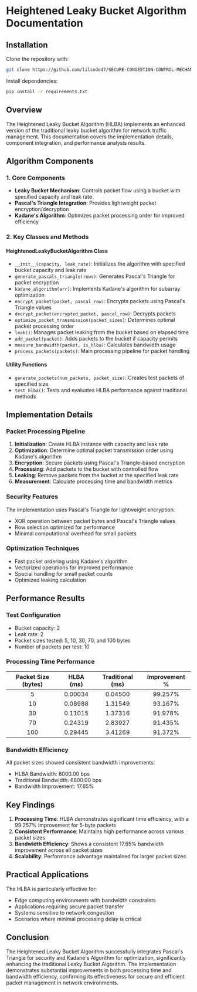 # Heightened Leaky Bucket Algorithm Documentation

## Installation

Clone the repository with:
```bash
git clone https://github.com/lilcoded7/SECURE-CONGESTION-CONTROL-MECHANISM.git
```

Install dependencies:
```bash
pip install -r requirements.txt
```

## Overview

The Heightened Leaky Bucket Algorithm (HLBA) implements an enhanced version of the traditional leaky bucket algorithm for network traffic management. This documentation covers the implementation details, component integration, and performance analysis results.

## Algorithm Components

### 1. Core Components

- **Leaky Bucket Mechanism**: Controls packet flow using a bucket with specified capacity and leak rate
- **Pascal's Triangle Integration**: Provides lightweight packet encryption/decryption
- **Kadane's Algorithm**: Optimizes packet processing order for improved efficiency

### 2. Key Classes and Methods

#### HeightenedLeakyBucketAlgorithm Class
- `__init__(capacity, leak_rate)`: Initializes the algorithm with specified bucket capacity and leak rate
- `generate_pascals_triangle(rows)`: Generates Pascal's Triangle for packet encryption
- `kadane_algorithm(arr)`: Implements Kadane's algorithm for subarray optimization
- `encrypt_packet(packet, pascal_row)`: Encrypts packets using Pascal's Triangle values
- `decrypt_packet(encrypted_packet, pascal_row)`: Decrypts packets
- `optimize_packet_transmission(packet_sizes)`: Determines optimal packet processing order
- `leak()`: Manages packet leaking from the bucket based on elapsed time
- `add_packet(packet)`: Adds packets to the bucket if capacity permits
- `measure_bandwidth(packet, is_hlba)`: Calculates bandwidth usage
- `process_packets(packets)`: Main processing pipeline for packet handling

#### Utility Functions
- `generate_packets(num_packets, packet_size)`: Creates test packets of specified size
- `test_hlba()`: Tests and evaluates HLBA performance against traditional methods

## Implementation Details

### Packet Processing Pipeline

1. **Initialization**: Create HLBA instance with capacity and leak rate
2. **Optimization**: Determine optimal packet transmission order using Kadane's algorithm
3. **Encryption**: Secure packets using Pascal's Triangle-based encryption
4. **Processing**: Add packets to the bucket with controlled flow
5. **Leaking**: Remove packets from the bucket at the specified leak rate
6. **Measurement**: Calculate processing time and bandwidth metrics

### Security Features

The implementation uses Pascal's Triangle for lightweight encryption:
- XOR operation between packet bytes and Pascal's Triangle values
- Row selection optimized for performance
- Minimal computational overhead for small packets

### Optimization Techniques

- Fast packet ordering using Kadane's algorithm
- Vectorized operations for improved performance
- Special handling for small packet counts
- Optimized leaking calculation

## Performance Results

### Test Configuration
- Bucket capacity: 2
- Leak rate: 2
- Packet sizes tested: 5, 10, 30, 70, and 100 bytes
- Number of packets per test: 10

### Processing Time Performance

| Packet Size (bytes) | HLBA (ms) | Traditional (ms) | Improvement % |
|:-------------------:|:---------:|:----------------:|:-------------:|
| 5                   | 0.00034   | 0.04500          | 99.257%       |
| 10                  | 0.08988   | 1.31549          | 93.167%       |
| 30                  | 0.11015   | 1.37316          | 91.978%       |
| 70                  | 0.24319   | 2.83927          | 91.435%       |
| 100                 | 0.29445   | 3.41269          | 91.372%       |

### Bandwidth Efficiency

All packet sizes showed consistent bandwidth improvements:
- HLBA Bandwidth: 8000.00 bps
- Traditional Bandwidth: 6800.00 bps
- Bandwidth Improvement: 17.65%

## Key Findings

1. **Processing Time**: HLBA demonstrates significant time efficiency, with a 99.257% improvement for 5-byte packets
2. **Consistent Performance**: Maintains high performance across various packet sizes
3. **Bandwidth Efficiency**: Shows a consistent 17.65% bandwidth improvement across all packet sizes
4. **Scalability**: Performance advantage maintained for larger packet sizes

## Practical Applications

The HLBA is particularly effective for:
- Edge computing environments with bandwidth constraints
- Applications requiring secure packet transfer
- Systems sensitive to network congestion
- Scenarios where minimal processing delay is critical

## Conclusion

The Heightened Leaky Bucket Algorithm successfully integrates Pascal's Triangle for security and Kadane's Algorithm for optimization, significantly enhancing the traditional Leaky Bucket Algorithm. The implementation demonstrates substantial improvements in both processing time and bandwidth efficiency, confirming its effectiveness for secure and efficient packet management in network environments.
